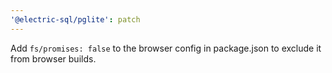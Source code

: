 ```yaml
---
'@electric-sql/pglite': patch
---
```


Add `fs/promises: false` to the browser config in package.json to exclude it from browser builds.
